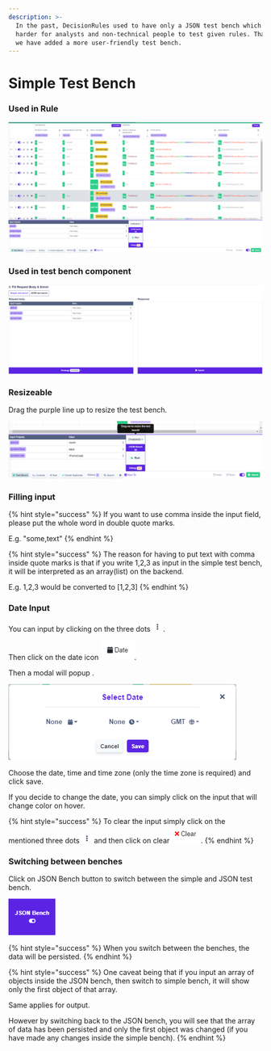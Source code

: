 ```yaml
---
description: >-
  In the past, DecisionRules used to have only a JSON test bench which made it
  harder for analysts and non-technical people to test given rules. That's why
  we have added a more user-friendly test bench.
---
```


# Simple Test Bench

### Used in Rule

![This test bench looks the same for all the rules.](../.gitbook/assets/simple-bench.png)

### Used in test bench component

![](../.gitbook/assets/inside-bench.png)

### Resizeable

Drag the purple line up to resize the test bench.

![](../.gitbook/assets/resize.png)

### Filling input

{% hint style="success" %}
If you want to use comma inside the input field, please put the whole word in double quote marks.

E.g. "some,text"
{% endhint %}

{% hint style="success" %}
The reason for having to put text with comma inside quote marks is that if you write 1,2,3 as input in the simple test bench, it will be interpreted as an array(list) on the backend.&#x20;

E.g. 1,2,3 would be converted to \[1,2,3]
{% endhint %}

### Date Input

You can input by clicking on the three dots <img src="../.gitbook/assets/image (157) (1).png" alt="" data-size="original">.

Then click on the date icon ![](<../.gitbook/assets/image (171) (1).png>).

Then a modal will popup .

![](<../.gitbook/assets/image (188) (1).png>)

Choose the date, time and time zone (only the time zone is required) and click save.

If you decide to change the date, you can simply click on the input that will change color on hover.

{% hint style="success" %}
To clear the input simply click on the mentioned three dots ![](<../.gitbook/assets/image (184) (1).png>) and then click on clear![](<../.gitbook/assets/image (179) (1).png>).
{% endhint %}

### Switching between benches

Click on JSON Bench button to switch between the simple and JSON test bench.

![](../.gitbook/assets/switch.png)

{% hint style="success" %}
When you switch between the benches, the data will be persisted.
{% endhint %}

{% hint style="success" %}
One caveat being that if you input an array of objects inside the JSON bench, then switch to simple bench, it will show only the first object of that array.

Same applies for output.

However by switching back to the JSON bench, you will see that the array of data has been persisted and only the first object was changed (if you have made any changes inside the simple bench).
{% endhint %}

